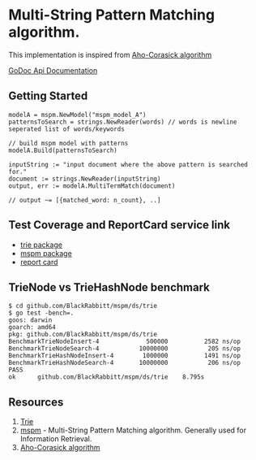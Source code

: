 # Multi-String Pattern Matching algorithm.
This implementation is inspired from [Aho-Corasick algorithm](https://en.wikipedia.org/wiki/Aho%E2%80%93Corasick_algorithm)

[GoDoc Api Documentation](https://godoc.org/github.com/BlackRabbitt/mspm)

## Getting Started
```
modelA = mspm.NewModel("mspm_model_A")
patternsToSearch = strings.NewReader(words) // words is newline seperated list of words/keywords

// build mspm model with patterns
modelA.Build(patternsToSearch)

inputString := "input document where the above pattern is searched for."
document := strings.NewReader(inputString)
output, err := modelA.MultiTermMatch(document)

// output ~= [{matched_word: n_count}, ..]
```

## Test Coverage and ReportCard service link
* [trie package](https://gocover.io/github.com/blackrabbitt/mspm/ds/trie)
* [mspm package](https://gocover.io/github.com/blackrabbitt/mspm/search)
* [report card](https://goreportcard.com/report/github.com/BlackRabbitt/mspm)

## TrieNode vs TrieHashNode benchmark
```
$ cd github.com/BlackRabbitt/mspm/ds/trie
$ go test -bench=.
goos: darwin
goarch: amd64
pkg: github.com/BlackRabbitt/mspm/ds/trie
BenchmarkTrieNodeInsert-4             500000          2582 ns/op
BenchmarkTrieNodeSearch-4           10000000           205 ns/op
BenchmarkTrieHashNodeInsert-4        1000000          1491 ns/op
BenchmarkTrieHashNodeSearch-4       10000000           206 ns/op
PASS
ok      github.com/BlackRabbitt/mspm/ds/trie	8.795s
```

## Resources
1. [Trie](https://en.wikipedia.org/wiki/Trie)
2. [mspm](http://www.ijsrp.org/research_paper_jul2012/ijsrp-july-2012-101.pdf) - Multi-String Pattern Matching algorithm. Generally used for Information Retrieval.
3. [Aho-Corasick algorithm](https://en.wikipedia.org/wiki/Aho%E2%80%93Corasick_algorithm)
